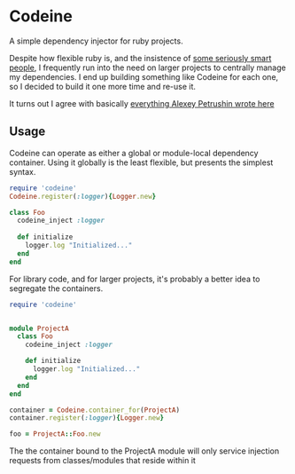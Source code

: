 Codeine
=======

A simple dependency injector for ruby projects.

Despite how flexible ruby is, and the insistence of [some seriously smart people](http://weblog.jamisbuck.org/2008/11/9/legos-play-doh-and-programming), I frequently run into the need on larger projects to centrally manage my dependencies.  I end up building something like Codeine for each one, so I decided to build it one more time and re-use it.

It turns out I agree with basically [everything Alexey Petrushin wrote here](http://ruby-lang.info/blog/you-underestimate-the-power-of-ioc-3fh)


Usage
-----

Codeine can operate as either a global or module-local dependency container.  Using it globally is the least flexible, but presents the simplest syntax.

```ruby
require 'codeine'
Codeine.register(:logger){Logger.new}

class Foo
  codeine_inject :logger
  
  def initialize
    logger.log "Initialized..."
  end
end
```


For library code, and for larger projects, it's probably a better idea to segregate the containers.

```ruby
require 'codeine'


module ProjectA
  class Foo
    codeine_inject :logger

    def initialize
      logger.log "Initialized..."
    end
  end
end

container = Codeine.container_for(ProjectA)
container.register(:logger){Logger.new}

foo = ProjectA::Foo.new
```

The the container bound to the ProjectA module will only service injection requests from classes/modules that reside within it


